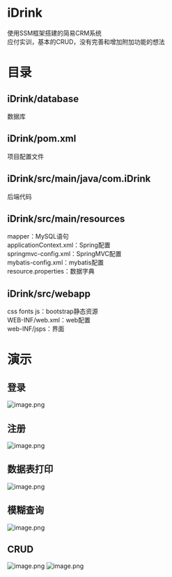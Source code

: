 # iDrink
使用SSM框架搭建的简易CRM系统  
应付实训，基本的CRUD，没有完善和增加附加功能的想法
# 目录
## iDrink/database
数据库
## iDrink/pom.xml
项目配置文件
## iDrink/src/main/java/com.iDrink
后端代码
## iDrink/src/main/resources
mapper：MySQL语句  
applicationContext.xml：Spring配置  
springmvc-config.xml：SpringMVC配置  
mybatis-config.xml：mybatis配置  
resource.properties：数据字典  
## iDrink/src/webapp
css fonts js：bootstrap静态资源  
WEB-INF/web.xml：web配置  
web-INF/jsps：界面  
# 演示
## 登录
![image.png](https://i.loli.net/2021/08/02/ZYVAESFmou3tJ6R.png)
## 注册
![image.png](https://i.loli.net/2021/08/02/uN9BRpQxVInawmU.png)
## 数据表打印
![image.png](https://i.loli.net/2021/08/02/MBOwls9UHAFP6WS.png)
## 模糊查询
![image.png](https://i.loli.net/2021/08/02/WhBvk9AyQYrnUz1.png)
## CRUD
![image.png](https://i.loli.net/2021/08/02/B5GNabTeHI9Crqz.png)
![image.png](https://i.loli.net/2021/08/02/Gjmy7taC4XcYIg5.png)
